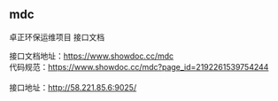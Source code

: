 ## mdc

卓正环保运维项目 接口文档<br>

接口文档地址：https://www.showdoc.cc/mdc<br>
代码规范：https://www.showdoc.cc/mdc?page_id=2192261539754244
<br>
<br>
接口地址：http://58.221.85.6:9025/

